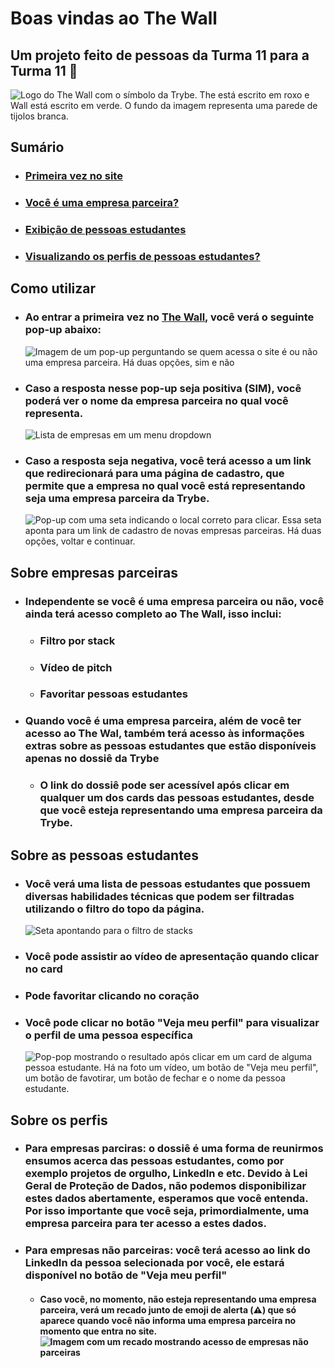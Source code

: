 # Boas vindas ao The Wall

## Um projeto feito de pessoas da Turma 11 para a Turma 11 💚
  ![Logo do The Wall com o símbolo da Trybe. The está escrito em roxo e Wall está escrito em verde. O fundo da imagem representa uma parede de tijolos branca.](images/1.png)

## Sumário
  - ### [Primeira vez no site](#como-utilizar)
  - ### [Você é uma empresa parceira?](#sobre-empresas-parceiras)
  - ### [Exibição de pessoas estudantes](#sobre-as-pessoas-estudantes)
  - ### [Visualizando os perfis de pessoas estudantes?](#sobre-os-perfis)


## Como utilizar
 - ### Ao entrar a primeira vez no [The Wall](https://the-wall-trybe.herokuapp.com/), você verá o seguinte pop-up abaixo:
    ![Imagem de um pop-up perguntando se quem acessa o site é ou não uma empresa parceira. Há duas opções, sim e não](images/2.png)

 - ### Caso a resposta nesse pop-up seja positiva (SIM), você poderá ver o nome da empresa parceira no qual você representa.
    ![Lista de empresas em um menu dropdown](images/3.png)


 - ### Caso a resposta seja negativa, você terá acesso a um link que redirecionará para uma página de cadastro, que permite que a empresa no qual você está representando seja uma empresa parceira da Trybe.
    ![Pop-up com uma seta indicando o local correto para clicar. Essa seta aponta para um link de cadastro de novas empresas parceiras. Há duas opções, voltar e continuar.](images/4.png)


## Sobre empresas parceiras
  - ### Independente se você é uma empresa parceira ou não, você ainda terá acesso completo ao The Wall, isso inclui:
    - ### Filtro por stack
    - ### Vídeo de pitch
    - ### Favoritar pessoas estudantes

  - ### Quando você é uma empresa parceira, além de você ter acesso ao The Wal, também terá acesso às informações extras sobre as pessoas estudantes que estão disponíveis apenas no dossiê da Trybe
    - ### O link do dossiê pode ser acessível após clicar em qualquer um dos cards das pessoas estudantes, desde que você esteja representando uma empresa parceira da Trybe.

## Sobre as pessoas estudantes
  - ### Você verá uma lista de pessoas estudantes que possuem diversas habilidades técnicas que podem ser filtradas utilizando o filtro do topo da página.
    ![Seta apontando para o filtro de stacks](images/5.bmp)

  - ### Você pode assistir ao vídeo de apresentação quando clicar no card

  - ### Pode favoritar clicando no coração

  - ### Você pode clicar no botão "Veja meu perfil" para visualizar o perfil de uma pessoa específica
    ![Pop-pop mostrando o resultado após clicar em um card de alguma pessoa estudante. Há na foto um vídeo, um botão de "Veja meu perfil", um botão de favotirar, um botão de fechar e o nome da pessoa estudante.](images/6.png)


## Sobre os perfis
  - ### Para empresas parciras: o dossiê é uma forma de reunirmos ensumos acerca das pessoas estudantes, como por exemplo projetos de orgulho, LinkedIn e etc. Devido à Lei Geral de Proteção de Dados, não podemos disponibilizar estes dados abertamente, esperamos que você entenda. Por isso importante que você seja, primordialmente, uma empresa parceira para ter acesso a estes dados.
  - ### Para empresas não parceiras: você terá acesso ao link do LinkedIn da pessoa selecionada por você, ele estará disponível no botão de "Veja meu perfil"
    - #### Caso você, no momento, não esteja representando uma empresa parceira, verá um recado junto de emoji de alerta (⚠️) que só aparece quando você não informa uma empresa parceira no momento que entra no site. ![Imagem com um recado mostrando acesso de empresas não parceiras](images/7.png)
